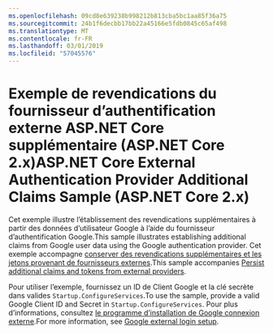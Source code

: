 ```yaml
---
ms.openlocfilehash: 09cd8e639238b998212b813cba5bc1aa85f36a75
ms.sourcegitcommit: 24b1f6decbb17bb22a45166e5fdb0845c65af498
ms.translationtype: MT
ms.contentlocale: fr-FR
ms.lasthandoff: 03/01/2019
ms.locfileid: "57045576"
---
```

# <a name="aspnet-core-external-authentication-provider-additional-claims-sample-aspnet-core-2x"></a><span data-ttu-id="e2c25-101">Exemple de revendications du fournisseur d’authentification externe ASP.NET Core supplémentaire (ASP.NET Core 2.x)</span><span class="sxs-lookup"><span data-stu-id="e2c25-101">ASP.NET Core External Authentication Provider Additional Claims Sample (ASP.NET Core 2.x)</span></span>

<span data-ttu-id="e2c25-102">Cet exemple illustre l’établissement des revendications supplémentaires à partir des données d’utilisateur Google à l’aide du fournisseur d’authentification Google.</span><span class="sxs-lookup"><span data-stu-id="e2c25-102">This sample illustrates establishing additional claims from Google user data using the Google authentication provider.</span></span> <span data-ttu-id="e2c25-103">Cet exemple accompagne [conserver des revendications supplémentaires et les jetons provenant de fournisseurs externes](https://docs.microsoft.com/aspnet/core/security/authentication/social/additional-claims).</span><span class="sxs-lookup"><span data-stu-id="e2c25-103">This sample accompanies [Persist additional claims and tokens from external providers](https://docs.microsoft.com/aspnet/core/security/authentication/social/additional-claims).</span></span>

<span data-ttu-id="e2c25-104">Pour utiliser l’exemple, fournissez un ID de Client Google et la clé secrète dans valides `Startup.ConfigureServices`.</span><span class="sxs-lookup"><span data-stu-id="e2c25-104">To use the sample, provide a valid Google Client ID and Secret in `Startup.ConfigureServices`.</span></span> <span data-ttu-id="e2c25-105">Pour plus d’informations, consultez [le programme d’installation de Google connexion externe](https://docs.microsoft.com/aspnet/core/security/authentication/social/google-logins).</span><span class="sxs-lookup"><span data-stu-id="e2c25-105">For more information, see [Google external login setup](https://docs.microsoft.com/aspnet/core/security/authentication/social/google-logins).</span></span>
